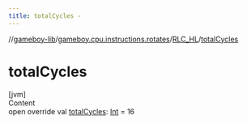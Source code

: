 ```yaml
---
title: totalCycles -
---
```

//[gameboy-lib](../../index.md)/[gameboy.cpu.instructions.rotates](../index.md)/[RLC_HL](index.md)/[totalCycles](total-cycles.md)



# totalCycles  
[jvm]  
Content  
open override val [totalCycles](total-cycles.md): [Int](https://kotlinlang.org/api/latest/jvm/stdlib/kotlin/-int/index.html) = 16  



